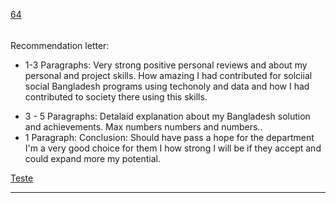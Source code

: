 [64](https://github.com/guilhermeprokisch/ideias/issues/64) 
###### 

Recommendation letter:

* 1-3 Paragraphs: Very strong positive personal reviews and  about my personal and project skills. How amazing I had contributed for solciial social Bangladesh programs using techonoly and data and how I had contributed to society there using this skills.
- 3 - 5 Paragraphs: Detalaid explanation about my Bangladesh solution and achievements. Max numbers numbers and numbers..
- 1 Paragraph: Conclusion: Should have pass a hope for the department I'm a very good choice for them I how strong I will be if they accept and could expand more my potential.


[Teste](Teste)

-------------------------------------------------------------------------------

